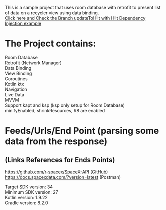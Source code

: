 This is a sample project that uses room database with retrofit to present list of data on a recycler view using data binding. <br />
[Click here and Check the Branch updateToHilt with Hilt Dependency Injection example](https://github.com/NicosNicolaou16/SampleRoomDatabaseWithRetrofit/tree/updateToHilt)

# The Project contains:
Room Database <br />
Retrofit (Network Manager) <br />
Data Binding <br />
View Binding <br />
Coroutines <br />
Kotlin ktx <br />
Navigation <br />
Live Data <br />
MVVM <br />
Support kapt and ksp (ksp only setup for Room Database) <br />
minifyEnabled, shrinkResources, R8 are enabled <br />

# Feeds/Urls/End Point (parsing some data from the response)
## (Links References for Ends Points)
https://github.com/r-spacex/SpaceX-API (GitHub) <br />
https://docs.spacexdata.com/?version=latest (Postman) <br />

Target SDK version: 34 <br />
Minimum SDK version: 27 <br />
Kotlin version: 1.9.22 <br />
Gradle version: 8.2.0 <br />